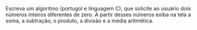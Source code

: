 <div style="text-align: justify;">
Escreva um algoritmo (portugol e linguagem C), que solicite ao usuário dois números inteiros diferentes de zero. A partir desses números exiba na tela a soma, a subtração, o produto, a divisão e a média aritmética.
</div>
